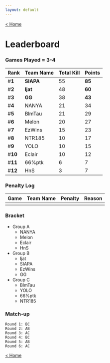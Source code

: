 ```yaml
---
layout: default
---
```


[< Home](https://kanziebub.github.io/SurvivalProtocol/)


# **Leaderboard**

### Games Played = 3-4

|  Rank  | Team Name             | Total Kill | **Points** |
|:-------|:----------------------|:-----------|:-----------|
| #**1** | **SIAPA** | 55 | **85** | 
| #**2** | **Ijat** | 48 | **60** | 
| #**3** | **GG** | 38 | **43** | 
| #**4** | NANYA | 21 | 34 | 
| #**5** | BlmTau | 21 | 29 | 
| #**6** | Melon | 20 | 27 | 
| #**7** | EzWins | 15 | 23 | 
| #**8** | NTR185 | 10 | 17 | 
| #**9** | YOLO | 10 | 15 | 
| #**10** | Eclair | 10 | 12 | 
| #**11** | 66%ptk | 6 | 7 | 
| #**12** | HnS | 3 | 7 | 

### Penalty Log

|  Game  | Team Name | Penalty | Reason                |
|:-------|:----------|:--------|:----------------------|
|        |           |         |                       | 
 
 



### Bracket
- Group A
  - NANYA
  - Melon
  - Eclair
  - HnS
- Group B
  - Ijat
  - SIAPA
  - EzWins
  - GG
- Group C
  - BlmTau
  - YOLO
  - 66%ptk
  - NTR185


### Match-up
```
Round 1: BC 
Round 2: AB 
Round 3: AC 
Round 4: BC 
Round 5: AB 
Round 6: AC
```



[< Home](https://kanziebub.github.io/SurvivalProtocol/)
    